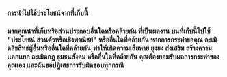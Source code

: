 ### การนำไปใช้ประโยชน์จากที่เก็บนี้
### หากคุณนำที่เก็บหรือส่วนประกอบอื่นใดหรือคล้ายกัน ที่เป็นผลงาน บนที่เก็บนี้ไปใช้ "ประโยชน์ ส่วนตัวหรือเชิงพาณิชย์" หรืออื่นใดที่คล้ายกัน หากการกระทำขอคุณ ละเมิดลิขสิทธ์ผู้อื่นหรืออื่นใดที่คล้ายกัน,ทำให้เกิดความเสียหาย ยุงยง ส่งเสริม สร้างความเเคกเเยก ละเมิดกฎ ชุมชนสังคม หรืออื่นใดที่คล้ายกัน คุณต้องยอมรับผลการกระทำของคุณเอง เเละฉันขอปฎิเสธการรับผิดชอบทุกกรณี
